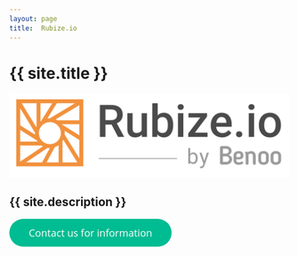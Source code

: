 ```yaml
---
layout: page
title:  Rubize.io
---
```


<div class="pt-5 pb-3">
  <h1 class="d-none">{{ site.title }}</h1>
  <img src="/assets/img/rubize.png" alt="Rubize" class="img-fluid">
</div>

<div class="pt-4 pb-5 text-center">
  <h2 class="font-weight-light text-secondary">{{ site.description }}</h2>
</div>

<div class="py-4 text-center">
  <a
    class="typeform-share button"
    href="https://contact243679.typeform.com/to/efnF3J"
    data-mode="popup"
    style="display:inline-block;text-decoration:none;background-color:#00BC92;color:white;cursor:pointer;font-family:'Open Sans','Helvetica',sans-serif;font-size:18px;line-height:50px;text-align:center;margin:0;height:50px;padding:0px 35px;border-radius:25px;max-width:100%;white-space:nowrap;overflow:hidden;text-overflow:ellipsis;font-weight:400;-moz-osx-font-smoothing:grayscale;"
    data-submit-close-delay="0"
    target="_blank">
  Contact us for information
  </a>
  <script>
    (function() { var qs,js,q,s,d=document, gi=d.getElementById, ce=d.createElement, gt=d.getElementsByTagName, id="typef_orm_share", b="https://embed.typeform.com/"; if(!gi.call(d,id)){ js=ce.call(d,"script"); js.id=id; js.src=b+"embed.js"; q=gt.call(d,"script")[0]; q.parentNode.insertBefore(js,q) } })()
  </script>
</div>
